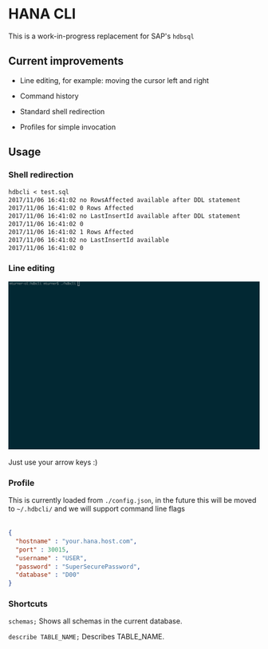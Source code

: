 # HANA CLI

This is a work-in-progress replacement for SAP's `hdbsql`


## Current improvements

* Line editing, for example: moving the cursor left and right

* Command history

* Standard shell redirection

* Profiles for simple invocation


## Usage

### Shell redirection

    hdbcli < test.sql
    2017/11/06 16:41:02 no RowsAffected available after DDL statement
    2017/11/06 16:41:02 0 Rows Affected
    2017/11/06 16:41:02 no LastInsertId available after DDL statement
    2017/11/06 16:41:02 0
    2017/11/06 16:41:02 1 Rows Affected
    2017/11/06 16:41:02 no LastInsertId available
    2017/11/06 16:41:02 0
    
### Line editing

![Demo](gifs/demo.gif)

Just use your arrow keys :)

### Profile

This is currently loaded from `./config.json`, in the future this will be moved to `~/.hdbcli/` and we will support command line flags

```json

{
  "hostname" : "your.hana.host.com",
  "port" : 30015,
  "username" : "USER",
  "password" : "SuperSecurePassword",
  "database" : "D00"
}
```


### Shortcuts

`schemas;` Shows all schemas in the current database.

`describe TABLE_NAME;` Describes TABLE_NAME.

